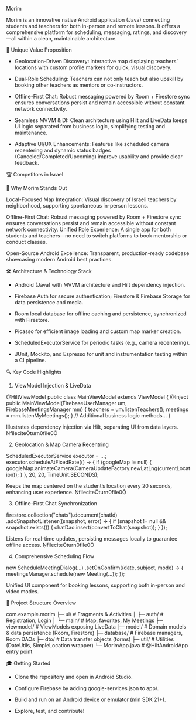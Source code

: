 Morim

Morim is an innovative native Android application (Java) connecting students and teachers for both in-person and remote lessons. It offers a comprehensive platform for scheduling, messaging, ratings, and discovery—all within a clean, maintainable architecture.

🚀 Unique Value Proposition

- Geolocation-Driven Discovery: Interactive map displaying teachers’ locations with custom profile markers for quick, visual discovery.

- Dual-Role Scheduling: Teachers can not only teach but also upskill by booking other teachers as mentors or co-instructors.

- Offline-First Chat: Robust messaging powered by Room + Firestore sync ensures conversations persist and remain accessible without constant network connectivity.

- Seamless MVVM & DI: Clean architecture using Hilt and LiveData keeps UI logic separated from business logic, simplifying testing and maintenance.

- Adaptive UI/UX Enhancements: Features like scheduled camera recentering and dynamic status badges (Canceled/Completed/Upcoming) improve usability and provide clear feedback.


🏆 Competitors in Israel



🌟 Why Morim Stands Out

Local-Focused Map Integration: Visual discovery of Israeli teachers by neighborhood, supporting spontaneous in-person lessons.

Offline-First Chat: Robust messaging powered by Room + Firestore sync ensures conversations persist and remain accessible without constant network connectivity.
Unified Role Experience: A single app for both students and teachers—no need to switch platforms to book mentorship or conduct classes.

Open-Source Android Excellence: Transparent, production-ready codebase showcasing modern Android best practices.

🛠️ Architecture & Technology Stack

- Android (Java) with MVVM architecture and Hilt dependency injection.

- Firebase Auth for secure authentication; Firestore & Firebase Storage for data persistence and media.

- Room local database for offline caching and persistence, synchronized with Firestore.

- Picasso for efficient image loading and custom map marker creation.

- ScheduledExecutorService for periodic tasks (e.g., camera recentering).

- JUnit, Mockito, and Espresso for unit and instrumentation testing within a CI pipeline.

🔍 Key Code Highlights

1. ViewModel Injection & LiveData

@HiltViewModel
public class MainViewModel extends ViewModel {
    @Inject
    public MainViewModel(FirebaseUserManager um, FirebaseMeetingsManager mm) {
        teachers = um.listenTeachers();
        meetings = mm.listenMyMeetings();
    }
    // Additional business logic methods...
}

Illustrates dependency injection via Hilt, separating UI from data layers. fileciteturn0file0

2. Geolocation & Map Camera Recentring

ScheduledExecutorService executor = ...;  
executor.scheduleAtFixedRate(() -> {
    if (googleMap != null) {
        googleMap.animateCamera(CameraUpdateFactory.newLatLng(currentLocation));
    }
}, 20, 20, TimeUnit.SECONDS);

Keeps the map centered on the student’s location every 20 seconds, enhancing user experience. fileciteturn0file0

3. Offline-First Chat Synchronization

firestore.collection("chats").document(chatId)
    .addSnapshotListener((snapshot, error) -> {
        if (snapshot != null && snapshot.exists()) {
            chatDao.insert(convertToChat(snapshot));
        }
    });

Listens for real-time updates, persisting messages locally to guarantee offline access. fileciteturn0file0

4. Comprehensive Scheduling Flow

new ScheduleMeetingDialog(...)
    .setOnConfirm((date, subject, mode) -> {
        meetingsManager.schedule(new Meeting(...));
    });

Unified UI component for booking lessons, supporting both in-person and video modes.

📂 Project Structure Overview

com.example.morim
├─ ui/ # Fragments & Activities
│ ├─ auth/ # Registration, Login
│ └─ main/ # Map, favorites, My Meetings
├─ viewmodel/ # ViewModels exposing LiveData
├─ model/ # Domain models & data persistence (Room, Firestore)
├─ database/ # Firebase managers, Room DAOs
├─ dto/ # Data transfer objects (forms)
├─ util/ # Utilities (DateUtils, SimpleLocation wrapper)
└─ MorimApp.java # @HiltAndroidApp entry point


🎓 Getting Started

- Clone the repository and open in Android Studio.

- Configure Firebase by adding google-services.json to app/.

- Build and run on an Android device or emulator (min SDK 21+).

- Explore, test, and contribute!
